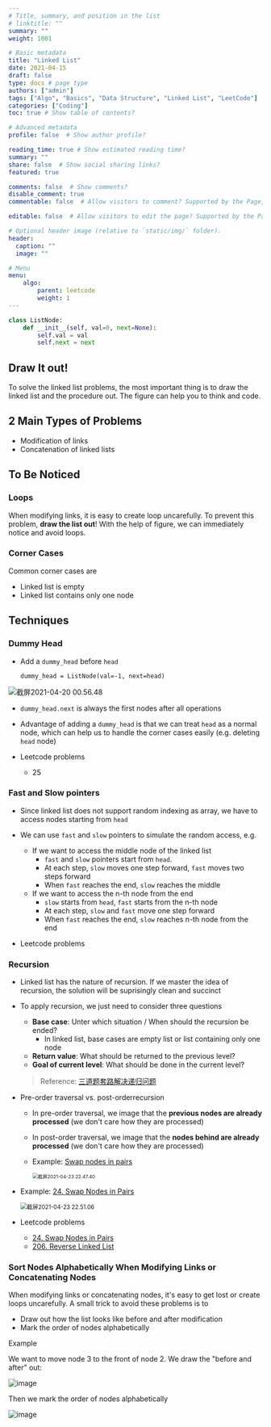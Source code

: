 ```yaml
---
# Title, summary, and position in the list
# linktitle: ""
summary: ""
weight: 1001

# Basic metadata
title: "Linked List"
date: 2021-04-15
draft: false
type: docs # page type
authors: ["admin"]
tags: ["Algo", "Basics", "Data Structure", "Linked List", "LeetCode"]
categories: ["Coding"]
toc: true # Show table of contents?

# Advanced metadata
profile: false  # Show author profile?

reading_time: true # Show estimated reading time?
summary: ""
share: false  # Show social sharing links?
featured: true

comments: false  # Show comments?
disable_comment: true
commentable: false  # Allow visitors to comment? Supported by the Page, Post, and Docs content types.

editable: false  # Allow visitors to edit the page? Supported by the Page, Post, and Docs content types.

# Optional header image (relative to `static/img/` folder).
header:
  caption: ""
  image: ""

# Menu
menu: 
    algo:
        parent: leetcode
        weight: 1
---
```


```python
class ListNode:
    def __init__(self, val=0, next=None):
        self.val = val
        self.next = next
```

## Draw It out!

To solve the linked list problems, the most important thing is to draw the linked list and the procedure out. The figure can help you to think and code.

## 2 Main Types of Problems

- Modification of links
- Concatenation of linked lists

## To Be Noticed

### Loops

When modifying links, it is easy to create loop uncarefully. To prevent this problem, **draw the list out**! With the help of figure, we can immediately notice and avoid loops.

### Corner Cases

Common corner cases are

- Linked list is empty
- Linked list contains only one node

## Techniques

### Dummy Head

- Add a `dummy_head` before `head`

  ```python3
  dummy_head = ListNode(val=-1, next=head)
  ```

![截屏2021-04-20 00.56.48](https://raw.githubusercontent.com/EckoTan0804/upic-repo/master/uPic/截屏2021-04-20%2000.56.48.png)

- `dummy_head.next` is always the first nodes after all operations
- Advantage of adding a `dummy_head` is that we can treat `head` as a normal node, which can help us to handle the corner cases easily (e.g. deleting `head` node)

- Leetcode problems
  - 25 

### Fast and Slow pointers

- Since linked list does not support random indexing as array, we have to access nodes starting from `head`
- We can use `fast` and `slow` pointers to simulate the random access, e.g.
  - If we want to access the middle node of the linked list
    - `fast` and `slow` pointers start from `head`. 
    - At each step, `slow` moves one step forward, `fast` moves two steps forward
    - When `fast` reaches the end, `slow` reaches the middle
  - If we want to access the n-th node from the end
    - `slow` starts from `head`, `fast` starts from the n-th node
    - At each step, `slow` and `fast` move one step forward
    - When `fast` reaches the end, `slow` reaches n-th node from the end

- Leetcode problems



### Recursion

- Linked list has the nature of recursion. If we master the idea of recursion, the solution will be suprisingly clean and succinct

- To apply recursion, we just need to consider three questions

  - **Base case**: Unter which situation / When should the recursion be ended?
    - In linked list, base cases are empty list or list containing only one node
  - **Return value**: What should be returned to the previous level?
  - **Goal of current level**: What should be done in the current level?

  > Reference: [三道题套路解决递归问题](https://lyl0724.github.io/2020/01/25/1/)

- Pre-order traversal vs. post-orderrecursion

  - In pre-order traversal, we image that the **previous nodes are already processed** (we don't care how they are processed)

  - In post-order traversal, we image that the **nodes behind are already processed** (we don't care how they are processed)

  - Example: [Swap nodes in pairs](https://leetcode.com/problems/swap-nodes-in-pairs)

    <img src="https://raw.githubusercontent.com/EckoTan0804/upic-repo/master/uPic/截屏2021-04-23%2022.47.40.png" alt="截屏2021-04-23 22.47.40" style="zoom:67%;" />

- Example: [24. Swap Nodes in Pairs](https://leetcode.com/problems/swap-nodes-in-pairs)

  <img src="https://raw.githubusercontent.com/EckoTan0804/upic-repo/master/uPic/截屏2021-04-23%2022.51.06.png" alt="截屏2021-04-23 22.51.06" style="zoom:80%;" />

- Leetcode problems

  - [24. Swap Nodes in Pairs](https://leetcode.com/problems/swap-nodes-in-pairs)
  - [206. Reverse Linked List](https://leetcode.com/problems/reverse-linked-list/)

### Sort Nodes Alphabetically When Modifying Links or Concatenating Nodes

When modifying links or concatenating nodes, it's easy to get lost or create loops uncarefully. A small trick to avoid these problems is to 

- Draw out how the list looks like before and after modification
- Mark the order of nodes alphabetically

Example

We want to move node 3 to the front of node 2. We draw the "before and after" out:

![image](https://raw.githubusercontent.com/EckoTan0804/upic-repo/master/uPic/89404580-5ca4-47b4-b61c-7ba26cf586f3_1618868088.0298142.png)

Then we mark the order of nodes alphabetically

![image](https://raw.githubusercontent.com/EckoTan0804/upic-repo/master/uPic/3f51fe85-c465-4656-a9fc-5eed981d3e33_1618868258.3117332.png)